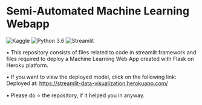# Semi-Automated Machine Learning Webapp

![Kaggle](https://img.shields.io/badge/Dataset-Kaggle-blue.svg) ![Python 3.6](https://img.shields.io/badge/Python-3.6-brightgreen.svg) ![Streamlit](https://img.shields.io/badge/Streamlit-App-orange)

• This repository consists of files related to code in streamlit framework and files required to deploy a Machine Learning Web App created with Flask on Heroku platform.

• If you want to view the deployed model, click on the following link:
Deployed at: https://streamlit-data-visualization.herokuapp.com/

• Please do ⭐ the repository, if it helped you in anyway.

